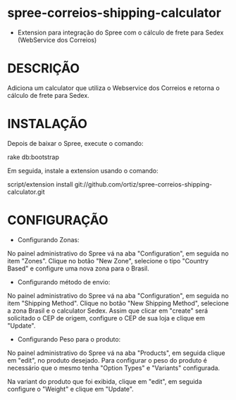 spree-correios-shipping-calculator
============================
* Extension para integração do Spree com o cálculo de frete para Sedex (WebService dos Correios)

DESCRIÇÃO
=========

Adiciona um calculator que utiliza o Webservice dos Correios e retorna o cálculo de frete para Sedex.

INSTALAÇÃO
==========

Depois de baixar o Spree, execute o comando:

  rake db:bootstrap

Em seguida, instale a extension usando o comando:

  script/extension install git://github.com/ortiz/spree-correios-shipping-calculator.git

CONFIGURAÇÃO
============


- Configurando Zonas:

No painel administrativo do Spree vá na aba "Configuration", em seguida no item "Zones". Clique no botão "New Zone", selecione o tipo "Country Based" e configure uma nova zona para o Brasil.

- Configurando método de envio:

No painel administrativo do Spree vá na aba "Configuration", em seguida no item "Shipping Method". Clique no botão "New Shipping Method", selecione a zona Brasil e o calculator Sedex. Assim que clicar em "create" será solicitado o CEP de origem, configure o CEP de sua loja e clique em "Update".

- Configurando Peso para o produto:

No painel administrativo do Spree vá na aba "Products", em seguida clique em "edit", no produto desejado. Para configurar o peso do produto é necessário que o mesmo tenha "Option Types" e "Variants" configurada.

Na variant do produto que foi exibida, clique em "edit", em seguida configure o "Weight" e clique em "Update".